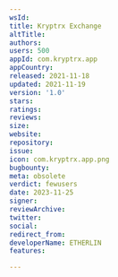 ```yaml
---
wsId: 
title: Kryptrx Exchange
altTitle: 
authors: 
users: 500
appId: com.kryptrx.app
appCountry: 
released: 2021-11-18
updated: 2021-11-19
version: '1.0'
stars: 
ratings: 
reviews: 
size: 
website: 
repository: 
issue: 
icon: com.kryptrx.app.png
bugbounty: 
meta: obsolete
verdict: fewusers
date: 2023-11-25
signer: 
reviewArchive: 
twitter: 
social: 
redirect_from: 
developerName: ETHERLIN
features: 

---
```


